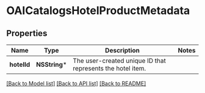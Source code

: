 # OAICatalogsHotelProductMetadata

## Properties
Name | Type | Description | Notes
------------ | ------------- | ------------- | -------------
**hotelId** | **NSString*** | The user-created unique ID that represents the hotel item. | 

[[Back to Model list]](../README.md#documentation-for-models) [[Back to API list]](../README.md#documentation-for-api-endpoints) [[Back to README]](../README.md)


